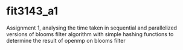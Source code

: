 # fit3143_a1
Assignment 1, analysing the time taken in sequential and parallelized versions of blooms filter algorithm with simple hashing functions to determine the result of openmp on blooms filter
